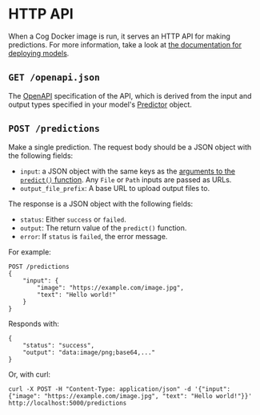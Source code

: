 # HTTP API

When a Cog Docker image is run, it serves an HTTP API for making predictions. For more information, take a look at [the documentation for deploying models](deploy.md).

## `GET /openapi.json`

The [OpenAPI](https://swagger.io/specification/) specification of the API, which is derived from the input and output types specified in your model's [Predictor](python.md) object.

## `POST /predictions`

Make a single prediction. The request body should be a JSON object with the following fields:

- `input`: a JSON object with the same keys as the [arguments to the `predict()` function](python.md). Any `File` or `Path` inputs are passed as URLs.
- `output_file_prefix`: A base URL to upload output files to. <!-- link to file handling documentation -->

The response is a JSON object with the following fields:

- `status`: Either `success` or `failed`.
- `output`: The return value of the `predict()` function.
- `error`: If `status` is `failed`, the error message.

For example:

    POST /predictions
    {
        "input": {
            "image": "https://example.com/image.jpg",
            "text": "Hello world!"
        }
    }

Responds with:

    {
        "status": "success",
        "output": "data:image/png;base64,..."
    }

Or, with curl:

    curl -X POST -H "Content-Type: application/json" -d '{"input": {"image": "https://example.com/image.jpg", "text": "Hello world!"}}' http://localhost:5000/predictions
